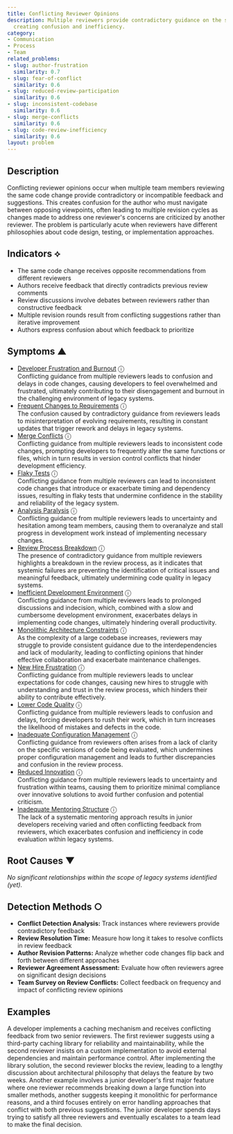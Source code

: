 ```yaml
---
title: Conflicting Reviewer Opinions
description: Multiple reviewers provide contradictory guidance on the same code changes,
  creating confusion and inefficiency.
category:
- Communication
- Process
- Team
related_problems:
- slug: author-frustration
  similarity: 0.7
- slug: fear-of-conflict
  similarity: 0.6
- slug: reduced-review-participation
  similarity: 0.6
- slug: inconsistent-codebase
  similarity: 0.6
- slug: merge-conflicts
  similarity: 0.6
- slug: code-review-inefficiency
  similarity: 0.6
layout: problem
---
```


## Description

Conflicting reviewer opinions occur when multiple team members reviewing the same code change provide contradictory or incompatible feedback and suggestions. This creates confusion for the author who must navigate between opposing viewpoints, often leading to multiple revision cycles as changes made to address one reviewer's concerns are criticized by another reviewer. The problem is particularly acute when reviewers have different philosophies about code design, testing, or implementation approaches.


## Indicators ⟡

- The same code change receives opposite recommendations from different reviewers
- Authors receive feedback that directly contradicts previous review comments
- Review discussions involve debates between reviewers rather than constructive feedback
- Multiple revision rounds result from conflicting suggestions rather than iterative improvement
- Authors express confusion about which feedback to prioritize


## Symptoms ▲

- [Developer Frustration and Burnout](developer-frustration-and-burnout.md) <span class="info-tooltip" title="Confidence: 0.486, Strength: 0.726">ⓘ</span>
<br/>  Conflicting guidance from multiple reviewers leads to confusion and delays in code changes, causing developers to feel overwhelmed and frustrated, ultimately contributing to their disengagement and burnout in the challenging environment of legacy systems.
- [Frequent Changes to Requirements](frequent-changes-to-requirements.md) <span class="info-tooltip" title="Confidence: 0.432, Strength: 0.652">ⓘ</span>
<br/>  The confusion caused by contradictory guidance from reviewers leads to misinterpretation of evolving requirements, resulting in constant updates that trigger rework and delays in legacy systems.
- [Merge Conflicts](merge-conflicts.md) <span class="info-tooltip" title="Confidence: 0.412, Strength: 0.710">ⓘ</span>
<br/>  Conflicting guidance from multiple reviewers leads to inconsistent code changes, prompting developers to frequently alter the same functions or files, which in turn results in version control conflicts that hinder development efficiency.
- [Flaky Tests](flaky-tests.md) <span class="info-tooltip" title="Confidence: 0.401, Strength: 0.725">ⓘ</span>
<br/>  Conflicting guidance from multiple reviewers can lead to inconsistent code changes that introduce or exacerbate timing and dependency issues, resulting in flaky tests that undermine confidence in the stability and reliability of the legacy system.
- [Analysis Paralysis](analysis-paralysis.md) <span class="info-tooltip" title="Confidence: 0.397, Strength: 0.735">ⓘ</span>
<br/>  Conflicting guidance from multiple reviewers leads to uncertainty and hesitation among team members, causing them to overanalyze and stall progress in development work instead of implementing necessary changes.
- [Review Process Breakdown](review-process-breakdown.md) <span class="info-tooltip" title="Confidence: 0.374, Strength: 0.599">ⓘ</span>
<br/>  The presence of contradictory guidance from multiple reviewers highlights a breakdown in the review process, as it indicates that systemic failures are preventing the identification of critical issues and meaningful feedback, ultimately undermining code quality in legacy systems.
- [Inefficient Development Environment](inefficient-development-environment.md) <span class="info-tooltip" title="Confidence: 0.365, Strength: 0.661">ⓘ</span>
<br/>  Conflicting guidance from multiple reviewers leads to prolonged discussions and indecision, which, combined with a slow and cumbersome development environment, exacerbates delays in implementing code changes, ultimately hindering overall productivity.
- [Monolithic Architecture Constraints](monolithic-architecture-constraints.md) <span class="info-tooltip" title="Confidence: 0.359, Strength: 0.739">ⓘ</span>
<br/>  As the complexity of a large codebase increases, reviewers may struggle to provide consistent guidance due to the interdependencies and lack of modularity, leading to conflicting opinions that hinder effective collaboration and exacerbate maintenance challenges.
- [New Hire Frustration](new-hire-frustration.md) <span class="info-tooltip" title="Confidence: 0.357, Strength: 0.766">ⓘ</span>
<br/>  Conflicting guidance from multiple reviewers leads to unclear expectations for code changes, causing new hires to struggle with understanding and trust in the review process, which hinders their ability to contribute effectively.
- [Lower Code Quality](lower-code-quality.md) <span class="info-tooltip" title="Confidence: 0.349, Strength: 0.659">ⓘ</span>
<br/>  Conflicting guidance from multiple reviewers leads to confusion and delays, forcing developers to rush their work, which in turn increases the likelihood of mistakes and defects in the code.
- [Inadequate Configuration Management](inadequate-configuration-management.md) <span class="info-tooltip" title="Confidence: 0.315, Strength: 0.725">ⓘ</span>
<br/>  Conflicting guidance from reviewers often arises from a lack of clarity on the specific versions of code being evaluated, which undermines proper configuration management and leads to further discrepancies and confusion in the review process.
- [Reduced Innovation](reduced-innovation.md) <span class="info-tooltip" title="Confidence: 0.315, Strength: 0.690">ⓘ</span>
<br/>  Conflicting guidance from multiple reviewers leads to uncertainty and frustration within teams, causing them to prioritize minimal compliance over innovative solutions to avoid further confusion and potential criticism.
- [Inadequate Mentoring Structure](inadequate-mentoring-structure.md) <span class="info-tooltip" title="Confidence: 0.305, Strength: 0.719">ⓘ</span>
<br/>  The lack of a systematic mentoring approach results in junior developers receiving varied and often conflicting feedback from reviewers, which exacerbates confusion and inefficiency in code evaluation within legacy systems.

## Root Causes ▼

*No significant relationships within the scope of legacy systems identified (yet).*

## Detection Methods ○

- **Conflict Detection Analysis:** Track instances where reviewers provide contradictory feedback
- **Review Resolution Time:** Measure how long it takes to resolve conflicts in review feedback
- **Author Revision Patterns:** Analyze whether code changes flip back and forth between different approaches
- **Reviewer Agreement Assessment:** Evaluate how often reviewers agree on significant design decisions
- **Team Survey on Review Conflicts:** Collect feedback on frequency and impact of conflicting review opinions


## Examples

A developer implements a caching mechanism and receives conflicting feedback from two senior reviewers. The first reviewer suggests using a third-party caching library for reliability and maintainability, while the second reviewer insists on a custom implementation to avoid external dependencies and maintain performance control. After implementing the library solution, the second reviewer blocks the review, leading to a lengthy discussion about architectural philosophy that delays the feature by two weeks. Another example involves a junior developer's first major feature where one reviewer recommends breaking down a large function into smaller methods, another suggests keeping it monolithic for performance reasons, and a third focuses entirely on error handling approaches that conflict with both previous suggestions. The junior developer spends days trying to satisfy all three reviewers and eventually escalates to a team lead to make the final decision.
